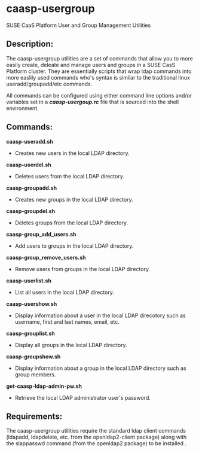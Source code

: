 # caasp-usergroup
SUSE CaaS Platform User and Group Management Utilities

## Description:
The caasp-usergroup utilities are a set of commands that allow you to more easily create, deleate and manage users and groups in a SUSE CasS Platform cluster. They are essentially scripts that wrap ldap commands into more easlily used commands who's syntax is similar to the traditional linux useradd/groupadd/etc commands.

All commands can be configured using either command line options and/or variables set in a **_caasp-usergoup.rc_** file that is sourced into the shell environment.

## Commands:

**caasp-useradd.sh**

* Creates new users in the local LDAP directory.

**caasp-userdel.sh**

* Deletes users from the local LDAP directory.

**caasp-groupadd.sh**
* Creates new groups in the local LDAP directory.

**caasp-groupdel.sh**
* Deletes groups from the local LDAP directory.

**caasp-group_add_users.sh**
* Add users to groups in the local LDAP directory.

**caasp-group_remove_users.sh**
* Remove users from groups in the local LDAP directory.

**caasp-userlist.sh**
* List all users in the local LDAP directory.

**caasp-usershow.sh**
* Display information about a user in the local LDAP direcotory such as username, first and last names, email, etc.

**caasp-grouplist.sh**
* Display all groups in the local LDAP directory.

**caasp-groupshow.sh**
* Display information about a group in the local LDAP directory such as group members.

**get-caasp-ldap-admin-pw.sh**
* Retrieve the local LDAP administrator user's password.


## Requirements:
The caasp-usergroup utilities require the standard ldap client commands (ldapadd, ldapdelete, etc. from the openldap2-client package) along with the slappasswd command (from the openldap2 package) to be installed .
